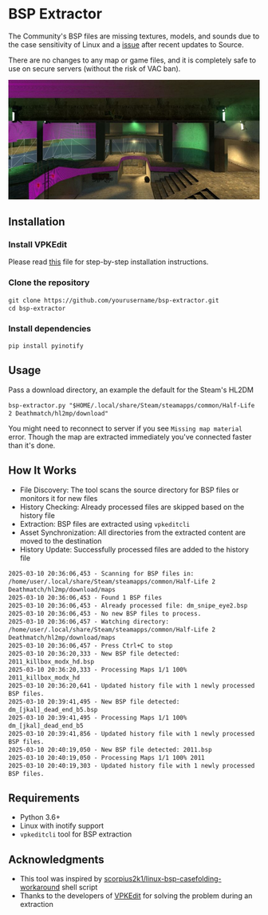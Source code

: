 # BSP Extractor

The Community's BSP files are missing textures, models, and sounds due to the case sensitivity of Linux and a [issue](https://github.com/ValveSoftware/Source-1-Games/issues/6868) after recent updates to Source.

There are no changes to any map or game files, and it is completely safe to use on secure servers (without the risk of VAC ban).

![Alt text](preview.jpg)

## Installation

### Install VPKEdit
Please read [this](https://github.com/craftablescience/VPKEdit/blob/main/INSTALL.md#linux) file for step-by-step installation instructions.

### Clone the repository
```shell
git clone https://github.com/yourusername/bsp-extractor.git
cd bsp-extractor
```

### Install dependencies
```shell
pip install pyinotify
```

## Usage
Pass a download directory, an example the default for the Steam's HL2DM
```shell
bsp-extractor.py "$HOME/.local/share/Steam/steamapps/common/Half-Life 2 Deathmatch/hl2mp/download"
```

You might need to reconnect to server if you see `Missing map material` error. 
Though the map are extracted immediately you've connected faster than it's done.     

## How It Works

* File Discovery: The tool scans the source directory for BSP files or monitors it for new files
* History Checking: Already processed files are skipped based on the history file
* Extraction: BSP files are extracted using `vpkeditcli`
* Asset Synchronization: All directories from the extracted content are moved to the destination
* History Update: Successfully processed files are added to the history file

```
2025-03-10 20:36:06,453 - Scanning for BSP files in: /home/user/.local/share/Steam/steamapps/common/Half-Life 2 Deathmatch/hl2mp/download/maps
2025-03-10 20:36:06,453 - Found 1 BSP files
2025-03-10 20:36:06,453 - Already processed file: dm_snipe_eye2.bsp
2025-03-10 20:36:06,453 - No new BSP files to process.
2025-03-10 20:36:06,457 - Watching directory: /home/user/.local/share/Steam/steamapps/common/Half-Life 2 Deathmatch/hl2mp/download/maps
2025-03-10 20:36:06,457 - Press Ctrl+C to stop
2025-03-10 20:36:20,333 - New BSP file detected: 2011_killbox_modx_hd.bsp
2025-03-10 20:36:20,333 - Processing Maps 1/1 100% 2011_killbox_modx_hd
2025-03-10 20:36:20,641 - Updated history file with 1 newly processed BSP files.
2025-03-10 20:39:41,495 - New BSP file detected: dm_[jkal]_dead_end_b5.bsp
2025-03-10 20:39:41,495 - Processing Maps 1/1 100% dm_[jkal]_dead_end_b5
2025-03-10 20:39:41,856 - Updated history file with 1 newly processed BSP files.
2025-03-10 20:40:19,050 - New BSP file detected: 2011.bsp
2025-03-10 20:40:19,050 - Processing Maps 1/1 100% 2011
2025-03-10 20:40:19,303 - Updated history file with 1 newly processed BSP files.
```
## Requirements
* Python 3.6+
* Linux with inotify support
* `vpkeditcli` tool for BSP extraction

## Acknowledgments

- This tool was inspired by [scorpius2k1/linux-bsp-casefolding-workaround](https://github.com/scorpius2k1/linux-bsp-casefolding-workaround) shell script
- Thanks to the developers of [VPKEdit](https://github.com/craftablescience/VPKEdit) for solving the problem during an extraction
